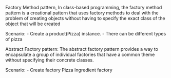 Factory Method pattern, 
    In class-based programming, the factory method pattern is a creational pattern that uses factory methods to deal with the problem of creating objects without having to specify the exact class of the object that will be created

Scenario: 
    - Create a product(Pizza) instance.
    - There can be different types of pizza


Abstract Factory pattern:
    The abstract factory pattern provides a way to encapsulate a group of individual factories that have a common theme without specifying their concrete classes.



Scenario:
    - Create factory Pizza Ingredient factory
